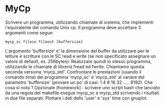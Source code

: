 # MyCp

Scrivere un programma, utilizzando chiamate di sistema, che implementi l'equivalente del comando Unix cp. Il programma deve accettare 3 argomenti come segue:

```
mycp_sc filein fileout [buffersize]
```

L'argomento 'buffersize' e' la dimensione del buffer da utilizzare per le letture e scritture con le SC read e write (se non specificato assegnare un valore di default, es. 256bytes): Realizzare quindi lo stesso programma, utilizzando le chiamate di libreria fread ed fwrite. Chiamiamo questa seconda versione 'mycp_std'. Confrontare le prestazioni (usando il comando time) del programma 'mycp_sc' e 'mycp_std' al variare del parametro 'buffersize' (provare un po' di casi: 1 4 8 16 32 ….. 8192). Che cosa si nota ?
Opzionale (homework) : scrivere uno script bash che lanciato da una regola del makefile esegue mycp_sc e mycp_std scrivendo i risultati in due file separati. Plottare i dati dello 'user' e 'sys' time con gnuplot.
